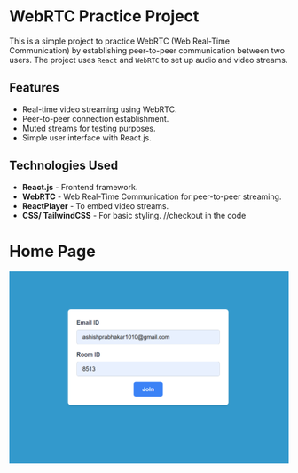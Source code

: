 # WebRTC Practice Project

This is a simple project to practice WebRTC (Web Real-Time Communication) by establishing peer-to-peer communication between two users. The project uses `React` and `WebRTC` to set up audio and video streams.

## Features

- Real-time video streaming using WebRTC.
- Peer-to-peer connection establishment.
- Muted streams for testing purposes.
- Simple user interface with React.js.

## Technologies Used

- **React.js** - Frontend framework.
- **WebRTC** - Web Real-Time Communication for peer-to-peer streaming.
- **ReactPlayer** - To embed video streams.
- **CSS/ TailwindCSS** - For basic styling. //checkout in the code

# Home Page 
<p align="center"> <img src="https://github.com/ashish8513/webRtc-main/blob/main/Home.png" alt="Payment Form" width="800"> </p> 
